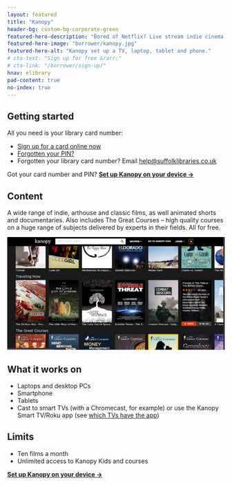 ```yaml
---
layout: featured
title: "Kanopy"
header-bg: custom-bg-corporate-green
featured-hero-description: "Bored of Netflix? Live stream indie cinema, documentaries, courses and children’s entertainment for free."
featured-hero-image: "borrower/kanopy.jpg"
featured-hero-alt: "Kanopy set up a TV, laptop, tablet and phone."
# cta-text: "Sign up for free &rarr;"
# cta-link: "/borrower/sign-up/"
hnav: elibrary
pad-content: true
no-index: true
---
```


<div class="measure-wide center custom-visited" markdown="1">

## Getting started

All you need is your library card number:

- [Sign up for a card online now](/help/joining-the-library/)
- [Forgotten your PIN?](https://suffolk.spydus.co.uk/cgi-bin/spydus.exe/PGM/OPAC/CCOPT/RPWD/1)
- Forgotten your library card number? Email help@suffolklibraries.co.uk

Got your card number and PIN? **[Set up Kanopy on your device &rarr;](/elibrary/kanopy/)**

## Content

A wide range of indie, arthouse and classic films, as well animated shorts and documentaries. Also includes The Great Courses – high quality courses on a huge range of subjects delivered by experts in their fields. All for free.

<img class="db mv3 pa0" src="/images/borrower/kanopy-2.jpg" alt="Kanopy screenshot with links to films, documentaries and courses.">

## What it works on

- Laptops and desktop PCs
- Smartphone
- Tablets
- Cast to smart TVs (with a Chromecast, for example) or use the Kanopy Smart TV/Roku app (see [which TVs have the app](https://help.kanopy.com/hc/en-us/articles/360019042413-Kanopy-TV-Apps))

## Limits

- Ten films a month
- Unlimited access to Kanopy Kids and courses

**[Set up Kanopy on your device &rarr;](/elibrary/kanopy/)**

</div>
